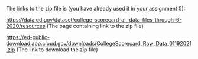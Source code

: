 The links to the zip file is (you have already used it in your assignment 5):

https://data.ed.gov/dataset/college-scorecard-all-data-files-through-6-2020/resources (The page containing link to the zip file)

https://ed-public-download.app.cloud.gov/downloads/CollegeScorecard_Raw_Data_01192021.zip (The link to download the zip file)
